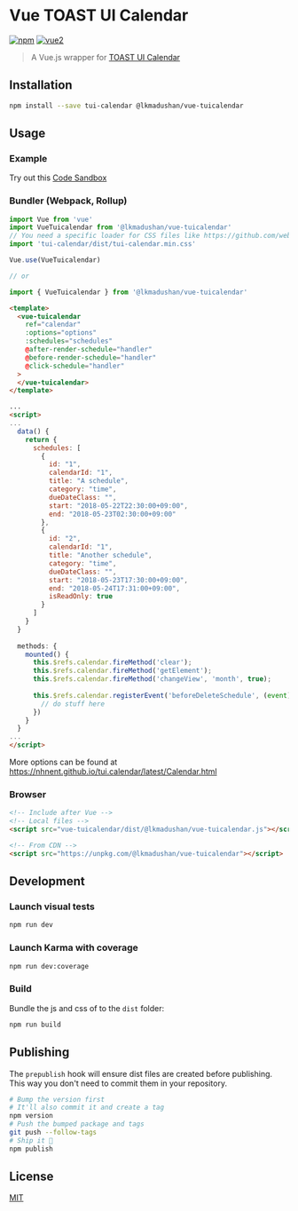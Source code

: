 # Vue TOAST UI Calendar

[![npm](https://img.shields.io/npm/v/vue-tuicalendar.svg)](https://www.npmjs.com/package/@lkmadushan/vue-tuicalendar) [![vue2](https://img.shields.io/badge/vue-2.x-brightgreen.svg)](https://vuejs.org/)

> A Vue.js wrapper for [TOAST UI Calendar](http://ui.toast.com/tui-calendar)

## Installation

```bash
npm install --save tui-calendar @lkmadushan/vue-tuicalendar
```

## Usage

### Example 

Try out this [Code Sandbox](https://codesandbox.io/s/0wm308qol)

### Bundler (Webpack, Rollup)

```js
import Vue from 'vue'
import VueTuicalendar from '@lkmadushan/vue-tuicalendar'
// You need a specific loader for CSS files like https://github.com/webpack/css-loader
import 'tui-calendar/dist/tui-calendar.min.css'

Vue.use(VueTuicalendar)

// or

import { VueTuicalendar } from '@lkmadushan/vue-tuicalendar'
```

```html
<template>
  <vue-tuicalendar
    ref="calendar"
    :options="options"
    :schedules="schedules"
    @after-render-schedule="handler"
    @before-render-schedule="handler"
    @click-schedule="handler"
  >
  </vue-tuicalendar>
</template>

...
<script>
...
  data() {
    return {
      schedules: [
        {
          id: "1",
          calendarId: "1",
          title: "A schedule",
          category: "time",
          dueDateClass: "",
          start: "2018-05-22T22:30:00+09:00",
          end: "2018-05-23T02:30:00+09:00"
        },
        {
          id: "2",
          calendarId: "1",
          title: "Another schedule",
          category: "time",
          dueDateClass: "",
          start: "2018-05-23T17:30:00+09:00",
          end: "2018-05-24T17:31:00+09:00",
          isReadOnly: true
        }
      ]
    }
  }
  
  methods: {
    mounted() {
      this.$refs.calendar.fireMethod('clear');
      this.$refs.calendar.fireMethod('getElement');
      this.$refs.calendar.fireMethod('changeView', 'month', true);
      
      this.$refs.calendar.registerEvent('beforeDeleteSchedule', (event) {
        // do stuff here
      })
    }
  }
...
</script>
```

More options can be found at https://nhnent.github.io/tui.calendar/latest/Calendar.html

### Browser

```html
<!-- Include after Vue -->
<!-- Local files -->
<script src="vue-tuicalendar/dist/@lkmadushan/vue-tuicalendar.js"></script>

<!-- From CDN -->
<script src="https://unpkg.com/@lkmadushan/vue-tuicalendar"></script>
```

## Development

### Launch visual tests

```bash
npm run dev
```

### Launch Karma with coverage

```bash
npm run dev:coverage
```

### Build

Bundle the js and css of to the `dist` folder:

```bash
npm run build
```


## Publishing

The `prepublish` hook will ensure dist files are created before publishing. This
way you don't need to commit them in your repository.

```bash
# Bump the version first
# It'll also commit it and create a tag
npm version
# Push the bumped package and tags
git push --follow-tags
# Ship it 🚀
npm publish
```

## License

[MIT](http://opensource.org/licenses/MIT)
